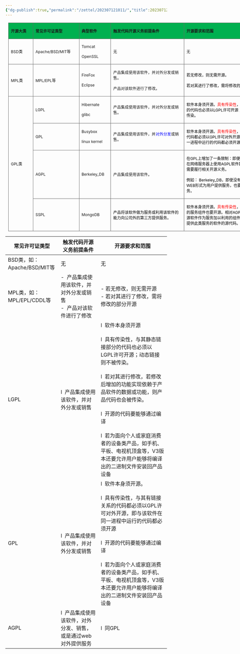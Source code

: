 ```yaml
---
{"dg-publish":true,"permalink":"/zettel/202307121011/","title":202307121011,"tags":["oss","开源"],"created":"2023-07-12T10:11:30+08:00"}
---
```




<div class="quill-better-table-wrapper">
    <table class="quill-better-table" style="border-collapse: collapse; border: medium none; margin-left: 6.75pt; margin-right: 6.75pt; width: 1053px;" border="1">
        <colgroup>
            <col width="66">
            <col width="132">
            <col width="85">
            <col width="236">
            <col width="293">
            <col width="241">
        </colgroup>
        <tbody>
            <tr data-row="1">
                <td data-row="1" rowspan="1" colspan="1" style="width:49.4pt;border:solid #666666 1.0pt;mso-border-themecolor:
  text1;mso-border-themetint:153;mso-border-alt:solid #666666 .5pt;mso-border-themecolor:
  text1;mso-border-themetint:153;background:#00B050;padding:0cm 5.4pt 0cm 5.4pt;
  height:20.8pt" height="20.8pt">
                    <p class="qlbt-cell-line ql-align-justify" data-row="1" data-cell="1" data-rowspan="1" data-colspan="1" data-height="20.8pt" data-style="width:49.4pt;border:solid #666666 1.0pt;mso-border-themecolor:
  text1;mso-border-themetint:153;mso-border-alt:solid #666666 .5pt;mso-border-themecolor:
  text1;mso-border-themetint:153;background:#00B050;padding:0cm 5.4pt 0cm 5.4pt;
  height:20.8pt"><strong style="background-color: rgb(0, 176, 80); font-size: 9pt;">开源大类</strong></p>
                </td>
                <td data-row="1" rowspan="1" colspan="1" style="width:99.2pt;border:solid #666666 1.0pt;mso-border-themecolor:
  text1;mso-border-themetint:153;border-left:none;mso-border-left-alt:solid #666666 .5pt;
  mso-border-left-themecolor:text1;mso-border-left-themetint:153;mso-border-alt:
  solid #666666 .5pt;mso-border-themecolor:text1;mso-border-themetint:153;
  background:#00B050;padding:0cm 5.4pt 0cm 5.4pt;height:20.8pt" height="20.8pt">
                    <p class="qlbt-cell-line ql-align-justify" data-row="1" data-cell="2" data-rowspan="1" data-colspan="1" data-height="20.8pt" data-style="width:99.2pt;border:solid #666666 1.0pt;mso-border-themecolor:
  text1;mso-border-themetint:153;border-left:none;mso-border-left-alt:solid #666666 .5pt;
  mso-border-left-themecolor:text1;mso-border-left-themetint:153;mso-border-alt:
  solid #666666 .5pt;mso-border-themecolor:text1;mso-border-themetint:153;
  background:#00B050;padding:0cm 5.4pt 0cm 5.4pt;height:20.8pt"><strong style="background-color: rgb(0, 176, 80); font-size: 9pt;">常见许可证类型</strong></p>
                </td>
                <td data-row="1" rowspan="1" colspan="1" style="width:63.8pt;border:solid #666666 1.0pt;mso-border-themecolor:
  text1;mso-border-themetint:153;border-left:none;mso-border-left-alt:solid #666666 .5pt;
  mso-border-left-themecolor:text1;mso-border-left-themetint:153;mso-border-alt:
  solid #666666 .5pt;mso-border-themecolor:text1;mso-border-themetint:153;
  background:#00B050;padding:0cm 5.4pt 0cm 5.4pt;height:20.8pt" height="20.8pt">
                    <p class="qlbt-cell-line ql-align-justify" data-row="1" data-cell="3" data-rowspan="1" data-colspan="1" data-height="20.8pt" data-style="width:63.8pt;border:solid #666666 1.0pt;mso-border-themecolor:
  text1;mso-border-themetint:153;border-left:none;mso-border-left-alt:solid #666666 .5pt;
  mso-border-left-themecolor:text1;mso-border-left-themetint:153;mso-border-alt:
  solid #666666 .5pt;mso-border-themecolor:text1;mso-border-themetint:153;
  background:#00B050;padding:0cm 5.4pt 0cm 5.4pt;height:20.8pt"><strong style="background-color: rgb(0, 176, 80); font-size: 9pt;">典型软件</strong></p>
                </td>
                <td data-row="1" rowspan="1" colspan="1" style="width:177.2pt;border:solid #666666 1.0pt;mso-border-themecolor:
  text1;mso-border-themetint:153;border-left:none;mso-border-left-alt:solid #666666 .5pt;
  mso-border-left-themecolor:text1;mso-border-left-themetint:153;mso-border-alt:
  solid #666666 .5pt;mso-border-themecolor:text1;mso-border-themetint:153;
  background:#00B050;padding:0cm 5.4pt 0cm 5.4pt;height:20.8pt" height="20.8pt">
                    <p class="qlbt-cell-line ql-align-justify" data-row="1" data-cell="4" data-rowspan="1" data-colspan="1" data-height="20.8pt" data-style="width:177.2pt;border:solid #666666 1.0pt;mso-border-themecolor:
  text1;mso-border-themetint:153;border-left:none;mso-border-left-alt:solid #666666 .5pt;
  mso-border-left-themecolor:text1;mso-border-left-themetint:153;mso-border-alt:
  solid #666666 .5pt;mso-border-themecolor:text1;mso-border-themetint:153;
  background:#00B050;padding:0cm 5.4pt 0cm 5.4pt;height:20.8pt"><strong style="background-color: rgb(0, 176, 80); font-size: 9pt;">触发代码开源义务前提条件</strong></p>
                </td>
                <td data-row="1" rowspan="1" colspan="1" style="width:219.4pt;border:solid #666666 1.0pt;mso-border-themecolor:
  text1;mso-border-themetint:153;border-left:none;mso-border-left-alt:solid #666666 .5pt;
  mso-border-left-themecolor:text1;mso-border-left-themetint:153;mso-border-alt:
  solid #666666 .5pt;mso-border-themecolor:text1;mso-border-themetint:153;
  background:#00B050;padding:0cm 5.4pt 0cm 5.4pt;height:20.8pt" height="20.8pt">
                    <p class="qlbt-cell-line ql-align-justify" data-row="1" data-cell="5" data-rowspan="1" data-colspan="1" data-height="20.8pt" data-style="width:219.4pt;border:solid #666666 1.0pt;mso-border-themecolor:
  text1;mso-border-themetint:153;border-left:none;mso-border-left-alt:solid #666666 .5pt;
  mso-border-left-themecolor:text1;mso-border-left-themetint:153;mso-border-alt:
  solid #666666 .5pt;mso-border-themecolor:text1;mso-border-themetint:153;
  background:#00B050;padding:0cm 5.4pt 0cm 5.4pt;height:20.8pt"><strong style="background-color: rgb(0, 176, 80); font-size: 9pt;">开源要求和范围</strong></p>
                </td>
                <td data-row="1" rowspan="1" colspan="1" style="border:solid #666666 1.0pt;mso-border-themecolor:text1;mso-border-themetint:
  153;border-left:none;mso-border-left-alt:solid #666666 .5pt;mso-border-left-themecolor:
  text1;mso-border-left-themetint:153;mso-border-alt:solid #666666 .5pt;
  mso-border-themecolor:text1;mso-border-themetint:153;background:#00B050;
  padding:0cm 5.4pt 0cm 5.4pt;height:20.8pt" height="20.8pt">
                    <p class="qlbt-cell-line ql-align-justify" data-row="1" data-cell="6" data-rowspan="1" data-colspan="1" data-height="20.8pt" data-style="border:solid #666666 1.0pt;mso-border-themecolor:text1;mso-border-themetint:
  153;border-left:none;mso-border-left-alt:solid #666666 .5pt;mso-border-left-themecolor:
  text1;mso-border-left-themetint:153;mso-border-alt:solid #666666 .5pt;
  mso-border-themecolor:text1;mso-border-themetint:153;background:#00B050;
  padding:0cm 5.4pt 0cm 5.4pt;height:20.8pt"><strong style="background-color: rgb(0, 176, 80); font-size: 9pt;">规避开源方式</strong></p>
                </td>
            </tr>
            <tr data-row="2">
                <td data-row="2" rowspan="1" colspan="1" style="width:49.4pt;border:solid #666666 1.0pt;mso-border-themecolor:
  text1;mso-border-themetint:153;border-top:none;mso-border-top-alt:solid #666666 .5pt;
  mso-border-top-themecolor:text1;mso-border-top-themetint:153;mso-border-alt:
  solid #666666 .5pt;mso-border-themecolor:text1;mso-border-themetint:153;
  padding:0cm 5.4pt 0cm 5.4pt;height:18.35pt" height="18.35pt">
                    <p class="qlbt-cell-line ql-align-justify" data-row="2" data-cell="1" data-rowspan="1" data-colspan="1" data-height="18.35pt" data-style="width:49.4pt;border:solid #666666 1.0pt;mso-border-themecolor:
  text1;mso-border-themetint:153;border-top:none;mso-border-top-alt:solid #666666 .5pt;
  mso-border-top-themecolor:text1;mso-border-top-themetint:153;mso-border-alt:
  solid #666666 .5pt;mso-border-themecolor:text1;mso-border-themetint:153;
  padding:0cm 5.4pt 0cm 5.4pt;height:18.35pt"><span style="font-size: 9pt;">BSD类</span></p>
                </td>
                <td data-row="2" rowspan="1" colspan="1" style="width:99.2pt;border-top:none;border-left:none;
  border-bottom:solid #666666 1.0pt;mso-border-bottom-themecolor:text1;
  mso-border-bottom-themetint:153;border-right:solid #666666 1.0pt;mso-border-right-themecolor:
  text1;mso-border-right-themetint:153;mso-border-top-alt:solid #666666 .5pt;
  mso-border-top-themecolor:text1;mso-border-top-themetint:153;mso-border-left-alt:
  solid #666666 .5pt;mso-border-left-themecolor:text1;mso-border-left-themetint:
  153;mso-border-alt:solid #666666 .5pt;mso-border-themecolor:text1;mso-border-themetint:
  153;padding:0cm 5.4pt 0cm 5.4pt;height:18.35pt" height="18.35pt">
                    <p class="qlbt-cell-line ql-align-justify" data-row="2" data-cell="2" data-rowspan="1" data-colspan="1" data-height="18.35pt" data-style="width:99.2pt;border-top:none;border-left:none;
  border-bottom:solid #666666 1.0pt;mso-border-bottom-themecolor:text1;
  mso-border-bottom-themetint:153;border-right:solid #666666 1.0pt;mso-border-right-themecolor:
  text1;mso-border-right-themetint:153;mso-border-top-alt:solid #666666 .5pt;
  mso-border-top-themecolor:text1;mso-border-top-themetint:153;mso-border-left-alt:
  solid #666666 .5pt;mso-border-left-themecolor:text1;mso-border-left-themetint:
  153;mso-border-alt:solid #666666 .5pt;mso-border-themecolor:text1;mso-border-themetint:
  153;padding:0cm 5.4pt 0cm 5.4pt;height:18.35pt"><span style="font-size: 9pt;">Apache/BSD/MIT等</span></p>
                </td>
                <td data-row="2" rowspan="1" colspan="1" style="width:63.8pt;border-top:none;border-left:none;border-bottom:
  solid #666666 1.0pt;mso-border-bottom-themecolor:text1;mso-border-bottom-themetint:
  153;border-right:solid #666666 1.0pt;mso-border-right-themecolor:text1;
  mso-border-right-themetint:153;mso-border-top-alt:solid #666666 .5pt;
  mso-border-top-themecolor:text1;mso-border-top-themetint:153;mso-border-left-alt:
  solid #666666 .5pt;mso-border-left-themecolor:text1;mso-border-left-themetint:
  153;mso-border-alt:solid #666666 .5pt;mso-border-themecolor:text1;mso-border-themetint:
  153;padding:0cm 5.4pt 0cm 5.4pt;height:18.35pt" height="18.35pt">
                    <p class="qlbt-cell-line ql-align-justify" data-row="2" data-cell="3" data-rowspan="1" data-colspan="1" data-height="18.35pt" data-style="width:63.8pt;border-top:none;border-left:none;border-bottom:
  solid #666666 1.0pt;mso-border-bottom-themecolor:text1;mso-border-bottom-themetint:
  153;border-right:solid #666666 1.0pt;mso-border-right-themecolor:text1;
  mso-border-right-themetint:153;mso-border-top-alt:solid #666666 .5pt;
  mso-border-top-themecolor:text1;mso-border-top-themetint:153;mso-border-left-alt:
  solid #666666 .5pt;mso-border-left-themecolor:text1;mso-border-left-themetint:
  153;mso-border-alt:solid #666666 .5pt;mso-border-themecolor:text1;mso-border-themetint:
  153;padding:0cm 5.4pt 0cm 5.4pt;height:18.35pt"><span style="font-size: 9pt;">Tomcat</span></p>
                    <p class="qlbt-cell-line ql-align-justify" data-row="2" data-cell="3" data-rowspan="1" data-colspan="1" data-height="18.35pt" data-style="width:63.8pt;border-top:none;border-left:none;border-bottom:
  solid #666666 1.0pt;mso-border-bottom-themecolor:text1;mso-border-bottom-themetint:
  153;border-right:solid #666666 1.0pt;mso-border-right-themecolor:text1;
  mso-border-right-themetint:153;mso-border-top-alt:solid #666666 .5pt;
  mso-border-top-themecolor:text1;mso-border-top-themetint:153;mso-border-left-alt:
  solid #666666 .5pt;mso-border-left-themecolor:text1;mso-border-left-themetint:
  153;mso-border-alt:solid #666666 .5pt;mso-border-themecolor:text1;mso-border-themetint:
  153;padding:0cm 5.4pt 0cm 5.4pt;height:18.35pt"><span style="font-size: 9pt;">OpenSSL</span></p>
                </td>
                <td data-row="2" rowspan="1" colspan="1" style="width:177.2pt;border-top:none;border-left:none;
  border-bottom:solid #666666 1.0pt;mso-border-bottom-themecolor:text1;
  mso-border-bottom-themetint:153;border-right:solid #666666 1.0pt;mso-border-right-themecolor:
  text1;mso-border-right-themetint:153;mso-border-top-alt:solid #666666 .5pt;
  mso-border-top-themecolor:text1;mso-border-top-themetint:153;mso-border-left-alt:
  solid #666666 .5pt;mso-border-left-themecolor:text1;mso-border-left-themetint:
  153;mso-border-alt:solid #666666 .5pt;mso-border-themecolor:text1;mso-border-themetint:
  153;padding:0cm 5.4pt 0cm 5.4pt;height:18.35pt" height="18.35pt">
                    <p class="qlbt-cell-line ql-align-justify" data-row="2" data-cell="4" data-rowspan="1" data-colspan="1" data-height="18.35pt" data-style="width:177.2pt;border-top:none;border-left:none;
  border-bottom:solid #666666 1.0pt;mso-border-bottom-themecolor:text1;
  mso-border-bottom-themetint:153;border-right:solid #666666 1.0pt;mso-border-right-themecolor:
  text1;mso-border-right-themetint:153;mso-border-top-alt:solid #666666 .5pt;
  mso-border-top-themecolor:text1;mso-border-top-themetint:153;mso-border-left-alt:
  solid #666666 .5pt;mso-border-left-themecolor:text1;mso-border-left-themetint:
  153;mso-border-alt:solid #666666 .5pt;mso-border-themecolor:text1;mso-border-themetint:
  153;padding:0cm 5.4pt 0cm 5.4pt;height:18.35pt"><span style="font-size: 9pt;">无</span></p>
                </td>
                <td data-row="2" rowspan="1" colspan="1" style="width:219.4pt;border-top:none;border-left:none;
  border-bottom:solid #666666 1.0pt;mso-border-bottom-themecolor:text1;
  mso-border-bottom-themetint:153;border-right:solid #666666 1.0pt;mso-border-right-themecolor:
  text1;mso-border-right-themetint:153;mso-border-top-alt:solid #666666 .5pt;
  mso-border-top-themecolor:text1;mso-border-top-themetint:153;mso-border-left-alt:
  solid #666666 .5pt;mso-border-left-themecolor:text1;mso-border-left-themetint:
  153;mso-border-alt:solid #666666 .5pt;mso-border-themecolor:text1;mso-border-themetint:
  153;padding:0cm 5.4pt 0cm 5.4pt;height:18.35pt" height="18.35pt">
                    <p class="qlbt-cell-line ql-align-justify" data-row="2" data-cell="5" data-rowspan="1" data-colspan="1" data-height="18.35pt" data-style="width:219.4pt;border-top:none;border-left:none;
  border-bottom:solid #666666 1.0pt;mso-border-bottom-themecolor:text1;
  mso-border-bottom-themetint:153;border-right:solid #666666 1.0pt;mso-border-right-themecolor:
  text1;mso-border-right-themetint:153;mso-border-top-alt:solid #666666 .5pt;
  mso-border-top-themecolor:text1;mso-border-top-themetint:153;mso-border-left-alt:
  solid #666666 .5pt;mso-border-left-themecolor:text1;mso-border-left-themetint:
  153;mso-border-alt:solid #666666 .5pt;mso-border-themecolor:text1;mso-border-themetint:
  153;padding:0cm 5.4pt 0cm 5.4pt;height:18.35pt"><span style="font-size: 9pt;">无</span></p>
                </td>
                <td data-row="2" rowspan="1" colspan="1" style="border-top:none;border-left:none;border-bottom:solid #666666 1.0pt;
  mso-border-bottom-themecolor:text1;mso-border-bottom-themetint:153;
  border-right:solid #666666 1.0pt;mso-border-right-themecolor:text1;
  mso-border-right-themetint:153;mso-border-top-alt:solid #666666 .5pt;
  mso-border-top-themecolor:text1;mso-border-top-themetint:153;mso-border-left-alt:
  solid #666666 .5pt;mso-border-left-themecolor:text1;mso-border-left-themetint:
  153;mso-border-alt:solid #666666 .5pt;mso-border-themecolor:text1;mso-border-themetint:
  153;padding:0cm 5.4pt 0cm 5.4pt;height:18.35pt" height="18.35pt">
                    <p class="qlbt-cell-line ql-align-justify" data-row="2" data-cell="6" data-rowspan="1" data-colspan="1" data-height="18.35pt" data-style="border-top:none;border-left:none;border-bottom:solid #666666 1.0pt;
  mso-border-bottom-themecolor:text1;mso-border-bottom-themetint:153;
  border-right:solid #666666 1.0pt;mso-border-right-themecolor:text1;
  mso-border-right-themetint:153;mso-border-top-alt:solid #666666 .5pt;
  mso-border-top-themecolor:text1;mso-border-top-themetint:153;mso-border-left-alt:
  solid #666666 .5pt;mso-border-left-themecolor:text1;mso-border-left-themetint:
  153;mso-border-alt:solid #666666 .5pt;mso-border-themecolor:text1;mso-border-themetint:
  153;padding:0cm 5.4pt 0cm 5.4pt;height:18.35pt"><span style="font-size: 9pt;">不涉及</span></p>
                </td>
            </tr>
            <tr data-row="3">
                <td data-row="3" rowspan="1" colspan="1" style="width:49.4pt;border:solid #666666 1.0pt;mso-border-themecolor:
  text1;mso-border-themetint:153;border-top:none;mso-border-top-alt:solid #666666 .5pt;
  mso-border-top-themecolor:text1;mso-border-top-themetint:153;mso-border-alt:
  solid #666666 .5pt;mso-border-themecolor:text1;mso-border-themetint:153;
  padding:0cm 5.4pt 0cm 5.4pt;height:18.35pt" height="18.35pt">
                    <p class="qlbt-cell-line ql-align-justify" data-row="3" data-cell="1" data-rowspan="1" data-colspan="1" data-height="18.35pt" data-style="width:49.4pt;border:solid #666666 1.0pt;mso-border-themecolor:
  text1;mso-border-themetint:153;border-top:none;mso-border-top-alt:solid #666666 .5pt;
  mso-border-top-themecolor:text1;mso-border-top-themetint:153;mso-border-alt:
  solid #666666 .5pt;mso-border-themecolor:text1;mso-border-themetint:153;
  padding:0cm 5.4pt 0cm 5.4pt;height:18.35pt"><span style="font-size: 9pt;">MPL类</span></p>
                </td>
                <td data-row="3" rowspan="1" colspan="1" style="width:99.2pt;border-top:none;border-left:none;
  border-bottom:solid #666666 1.0pt;mso-border-bottom-themecolor:text1;
  mso-border-bottom-themetint:153;border-right:solid #666666 1.0pt;mso-border-right-themecolor:
  text1;mso-border-right-themetint:153;mso-border-top-alt:solid #666666 .5pt;
  mso-border-top-themecolor:text1;mso-border-top-themetint:153;mso-border-left-alt:
  solid #666666 .5pt;mso-border-left-themecolor:text1;mso-border-left-themetint:
  153;mso-border-alt:solid #666666 .5pt;mso-border-themecolor:text1;mso-border-themetint:
  153;padding:0cm 5.4pt 0cm 5.4pt;height:18.35pt" height="18.35pt">
                    <p class="qlbt-cell-line ql-align-justify" data-row="3" data-cell="2" data-rowspan="1" data-colspan="1" data-height="18.35pt" data-style="width:99.2pt;border-top:none;border-left:none;
  border-bottom:solid #666666 1.0pt;mso-border-bottom-themecolor:text1;
  mso-border-bottom-themetint:153;border-right:solid #666666 1.0pt;mso-border-right-themecolor:
  text1;mso-border-right-themetint:153;mso-border-top-alt:solid #666666 .5pt;
  mso-border-top-themecolor:text1;mso-border-top-themetint:153;mso-border-left-alt:
  solid #666666 .5pt;mso-border-left-themecolor:text1;mso-border-left-themetint:
  153;mso-border-alt:solid #666666 .5pt;mso-border-themecolor:text1;mso-border-themetint:
  153;padding:0cm 5.4pt 0cm 5.4pt;height:18.35pt"><span style="font-size: 9pt;">MPL/EPL等</span></p>
                </td>
                <td data-row="3" rowspan="1" colspan="1" style="width:63.8pt;border-top:none;border-left:none;border-bottom:
  solid #666666 1.0pt;mso-border-bottom-themecolor:text1;mso-border-bottom-themetint:
  153;border-right:solid #666666 1.0pt;mso-border-right-themecolor:text1;
  mso-border-right-themetint:153;mso-border-top-alt:solid #666666 .5pt;
  mso-border-top-themecolor:text1;mso-border-top-themetint:153;mso-border-left-alt:
  solid #666666 .5pt;mso-border-left-themecolor:text1;mso-border-left-themetint:
  153;mso-border-alt:solid #666666 .5pt;mso-border-themecolor:text1;mso-border-themetint:
  153;padding:0cm 5.4pt 0cm 5.4pt;height:18.35pt" height="18.35pt">
                    <p class="qlbt-cell-line ql-align-justify" data-row="3" data-cell="3" data-rowspan="1" data-colspan="1" data-height="18.35pt" data-style="width:63.8pt;border-top:none;border-left:none;border-bottom:
  solid #666666 1.0pt;mso-border-bottom-themecolor:text1;mso-border-bottom-themetint:
  153;border-right:solid #666666 1.0pt;mso-border-right-themecolor:text1;
  mso-border-right-themetint:153;mso-border-top-alt:solid #666666 .5pt;
  mso-border-top-themecolor:text1;mso-border-top-themetint:153;mso-border-left-alt:
  solid #666666 .5pt;mso-border-left-themecolor:text1;mso-border-left-themetint:
  153;mso-border-alt:solid #666666 .5pt;mso-border-themecolor:text1;mso-border-themetint:
  153;padding:0cm 5.4pt 0cm 5.4pt;height:18.35pt"><span style="font-size: 9pt;">FireFox</span></p>
                    <p class="qlbt-cell-line ql-align-justify" data-row="3" data-cell="3" data-rowspan="1" data-colspan="1" data-height="18.35pt" data-style="width:63.8pt;border-top:none;border-left:none;border-bottom:
  solid #666666 1.0pt;mso-border-bottom-themecolor:text1;mso-border-bottom-themetint:
  153;border-right:solid #666666 1.0pt;mso-border-right-themecolor:text1;
  mso-border-right-themetint:153;mso-border-top-alt:solid #666666 .5pt;
  mso-border-top-themecolor:text1;mso-border-top-themetint:153;mso-border-left-alt:
  solid #666666 .5pt;mso-border-left-themecolor:text1;mso-border-left-themetint:
  153;mso-border-alt:solid #666666 .5pt;mso-border-themecolor:text1;mso-border-themetint:
  153;padding:0cm 5.4pt 0cm 5.4pt;height:18.35pt"><span style="font-size: 9pt;">Eclipse</span></p>
                </td>
                <td data-row="3" rowspan="1" colspan="1" style="width:177.2pt;border-top:none;border-left:none;
  border-bottom:solid #666666 1.0pt;mso-border-bottom-themecolor:text1;
  mso-border-bottom-themetint:153;border-right:solid #666666 1.0pt;mso-border-right-themecolor:
  text1;mso-border-right-themetint:153;mso-border-top-alt:solid #666666 .5pt;
  mso-border-top-themecolor:text1;mso-border-top-themetint:153;mso-border-left-alt:
  solid #666666 .5pt;mso-border-left-themecolor:text1;mso-border-left-themetint:
  153;mso-border-alt:solid #666666 .5pt;mso-border-themecolor:text1;mso-border-themetint:
  153;padding:0cm 5.4pt 0cm 5.4pt;height:18.35pt" height="18.35pt">
                    <p class="qlbt-cell-line ql-align-justify" data-row="3" data-cell="4" data-rowspan="1" data-colspan="1" data-height="18.35pt" data-style="width:177.2pt;border-top:none;border-left:none;
  border-bottom:solid #666666 1.0pt;mso-border-bottom-themecolor:text1;
  mso-border-bottom-themetint:153;border-right:solid #666666 1.0pt;mso-border-right-themecolor:
  text1;mso-border-right-themetint:153;mso-border-top-alt:solid #666666 .5pt;
  mso-border-top-themecolor:text1;mso-border-top-themetint:153;mso-border-left-alt:
  solid #666666 .5pt;mso-border-left-themecolor:text1;mso-border-left-themetint:
  153;mso-border-alt:solid #666666 .5pt;mso-border-themecolor:text1;mso-border-themetint:
  153;padding:0cm 5.4pt 0cm 5.4pt;height:18.35pt"><span style="font-size: 9pt;">产品集成使用该软件，并对外分发或销售</span><span style="font-size: 9pt; color: black;">。</span></p>
                    <p class="qlbt-cell-line ql-align-justify" data-row="3" data-cell="4" data-rowspan="1" data-colspan="1" data-height="18.35pt" data-style="width:177.2pt;border-top:none;border-left:none;
  border-bottom:solid #666666 1.0pt;mso-border-bottom-themecolor:text1;
  mso-border-bottom-themetint:153;border-right:solid #666666 1.0pt;mso-border-right-themecolor:
  text1;mso-border-right-themetint:153;mso-border-top-alt:solid #666666 .5pt;
  mso-border-top-themecolor:text1;mso-border-top-themetint:153;mso-border-left-alt:
  solid #666666 .5pt;mso-border-left-themecolor:text1;mso-border-left-themetint:
  153;mso-border-alt:solid #666666 .5pt;mso-border-themecolor:text1;mso-border-themetint:
  153;padding:0cm 5.4pt 0cm 5.4pt;height:18.35pt"><span style="font-size: 9pt;">产品对该软件进行了修改</span><span style="font-size: 9pt; color: black;">。</span></p>
                </td>
                <td data-row="3" rowspan="1" colspan="1" style="width:219.4pt;border-top:none;border-left:none;
  border-bottom:solid #666666 1.0pt;mso-border-bottom-themecolor:text1;
  mso-border-bottom-themetint:153;border-right:solid #666666 1.0pt;mso-border-right-themecolor:
  text1;mso-border-right-themetint:153;mso-border-top-alt:solid #666666 .5pt;
  mso-border-top-themecolor:text1;mso-border-top-themetint:153;mso-border-left-alt:
  solid #666666 .5pt;mso-border-left-themecolor:text1;mso-border-left-themetint:
  153;mso-border-alt:solid #666666 .5pt;mso-border-themecolor:text1;mso-border-themetint:
  153;padding:0cm 5.4pt 0cm 5.4pt;height:18.35pt" height="18.35pt">
                    <p class="qlbt-cell-line ql-align-justify" data-row="3" data-cell="5" data-rowspan="1" data-colspan="1" data-height="18.35pt" data-style="width:219.4pt;border-top:none;border-left:none;
  border-bottom:solid #666666 1.0pt;mso-border-bottom-themecolor:text1;
  mso-border-bottom-themetint:153;border-right:solid #666666 1.0pt;mso-border-right-themecolor:
  text1;mso-border-right-themetint:153;mso-border-top-alt:solid #666666 .5pt;
  mso-border-top-themecolor:text1;mso-border-top-themetint:153;mso-border-left-alt:
  solid #666666 .5pt;mso-border-left-themecolor:text1;mso-border-left-themetint:
  153;mso-border-alt:solid #666666 .5pt;mso-border-themecolor:text1;mso-border-themetint:
  153;padding:0cm 5.4pt 0cm 5.4pt;height:18.35pt"><span style="color: black; font-size: 9pt;">若无修改，则无需开源。</span></p>
                    <p class="qlbt-cell-line ql-align-justify" data-row="3" data-cell="5" data-rowspan="1" data-colspan="1" data-height="18.35pt" data-style="width:219.4pt;border-top:none;border-left:none;
  border-bottom:solid #666666 1.0pt;mso-border-bottom-themecolor:text1;
  mso-border-bottom-themetint:153;border-right:solid #666666 1.0pt;mso-border-right-themecolor:
  text1;mso-border-right-themetint:153;mso-border-top-alt:solid #666666 .5pt;
  mso-border-top-themecolor:text1;mso-border-top-themetint:153;mso-border-left-alt:
  solid #666666 .5pt;mso-border-left-themecolor:text1;mso-border-left-themetint:
  153;mso-border-alt:solid #666666 .5pt;mso-border-themecolor:text1;mso-border-themetint:
  153;padding:0cm 5.4pt 0cm 5.4pt;height:18.35pt"><span style="color: black; font-size: 9pt;">若对其进行了修改，需将修改的部分开源。</span></p>
                </td>
                <td data-row="3" rowspan="1" colspan="1" style="border-top:none;border-left:none;border-bottom:solid #666666 1.0pt;
  mso-border-bottom-themecolor:text1;mso-border-bottom-themetint:153;
  border-right:solid #666666 1.0pt;mso-border-right-themecolor:text1;
  mso-border-right-themetint:153;mso-border-top-alt:solid #666666 .5pt;
  mso-border-top-themecolor:text1;mso-border-top-themetint:153;mso-border-left-alt:
  solid #666666 .5pt;mso-border-left-themecolor:text1;mso-border-left-themetint:
  153;mso-border-alt:solid #666666 .5pt;mso-border-themecolor:text1;mso-border-themetint:
  153;padding:0cm 5.4pt 0cm 5.4pt;height:18.35pt" height="18.35pt">
                    <p class="qlbt-cell-line ql-align-justify" data-row="3" data-cell="6" data-rowspan="1" data-colspan="1" data-height="18.35pt" data-style="border-top:none;border-left:none;border-bottom:solid #666666 1.0pt;
  mso-border-bottom-themecolor:text1;mso-border-bottom-themetint:153;
  border-right:solid #666666 1.0pt;mso-border-right-themecolor:text1;
  mso-border-right-themetint:153;mso-border-top-alt:solid #666666 .5pt;
  mso-border-top-themecolor:text1;mso-border-top-themetint:153;mso-border-left-alt:
  solid #666666 .5pt;mso-border-left-themecolor:text1;mso-border-left-themetint:
  153;mso-border-alt:solid #666666 .5pt;mso-border-themecolor:text1;mso-border-themetint:
  153;padding:0cm 5.4pt 0cm 5.4pt;height:18.35pt"><span style="font-size: 9pt;">使用时不做任何修改</span></p>
                </td>
            </tr>
            <tr data-row="4">
                <td data-row="4" rowspan="4" colspan="1" style="width:49.4pt;border:solid #666666 1.0pt;
  mso-border-themecolor:text1;mso-border-themetint:153;border-top:none;
  mso-border-top-alt:solid #666666 .5pt;mso-border-top-themecolor:text1;
  mso-border-top-themetint:153;mso-border-alt:solid #666666 .5pt;mso-border-themecolor:
  text1;mso-border-themetint:153;padding:0cm 5.4pt 0cm 5.4pt;height:15.95pt" height="15.95pt">
                    <p class="qlbt-cell-line ql-align-justify" data-row="4" data-cell="1" data-rowspan="4" data-colspan="1" data-height="15.95pt" data-style="width:49.4pt;border:solid #666666 1.0pt;
  mso-border-themecolor:text1;mso-border-themetint:153;border-top:none;
  mso-border-top-alt:solid #666666 .5pt;mso-border-top-themecolor:text1;
  mso-border-top-themetint:153;mso-border-alt:solid #666666 .5pt;mso-border-themecolor:
  text1;mso-border-themetint:153;padding:0cm 5.4pt 0cm 5.4pt;height:15.95pt"><span style="font-size: 9pt;">GPL类</span></p>
                </td>
                <td data-row="4" rowspan="1" colspan="1" style="width:99.2pt;border-top:none;border-left:none;
  border-bottom:solid #666666 1.0pt;mso-border-bottom-themecolor:text1;
  mso-border-bottom-themetint:153;border-right:solid #666666 1.0pt;mso-border-right-themecolor:
  text1;mso-border-right-themetint:153;mso-border-top-alt:solid #666666 .5pt;
  mso-border-top-themecolor:text1;mso-border-top-themetint:153;mso-border-left-alt:
  solid #666666 .5pt;mso-border-left-themecolor:text1;mso-border-left-themetint:
  153;mso-border-alt:solid #666666 .5pt;mso-border-themecolor:text1;mso-border-themetint:
  153;padding:0cm 5.4pt 0cm 5.4pt;height:15.95pt" height="15.95pt">
                    <p class="qlbt-cell-line ql-align-justify" data-row="4" data-cell="2" data-rowspan="1" data-colspan="1" data-height="15.95pt" data-style="width:99.2pt;border-top:none;border-left:none;
  border-bottom:solid #666666 1.0pt;mso-border-bottom-themecolor:text1;
  mso-border-bottom-themetint:153;border-right:solid #666666 1.0pt;mso-border-right-themecolor:
  text1;mso-border-right-themetint:153;mso-border-top-alt:solid #666666 .5pt;
  mso-border-top-themecolor:text1;mso-border-top-themetint:153;mso-border-left-alt:
  solid #666666 .5pt;mso-border-left-themecolor:text1;mso-border-left-themetint:
  153;mso-border-alt:solid #666666 .5pt;mso-border-themecolor:text1;mso-border-themetint:
  153;padding:0cm 5.4pt 0cm 5.4pt;height:15.95pt"><span style="font-size: 9pt;">LGPL</span></p>
                </td>
                <td data-row="4" rowspan="1" colspan="1" style="width:63.8pt;border-top:none;border-left:none;border-bottom:
  solid #666666 1.0pt;mso-border-bottom-themecolor:text1;mso-border-bottom-themetint:
  153;border-right:solid #666666 1.0pt;mso-border-right-themecolor:text1;
  mso-border-right-themetint:153;mso-border-top-alt:solid #666666 .5pt;
  mso-border-top-themecolor:text1;mso-border-top-themetint:153;mso-border-left-alt:
  solid #666666 .5pt;mso-border-left-themecolor:text1;mso-border-left-themetint:
  153;mso-border-alt:solid #666666 .5pt;mso-border-themecolor:text1;mso-border-themetint:
  153;padding:0cm 5.4pt 0cm 5.4pt;height:15.95pt" height="15.95pt">
                    <p class="qlbt-cell-line ql-align-justify" data-row="4" data-cell="3" data-rowspan="1" data-colspan="1" data-height="15.95pt" data-style="width:63.8pt;border-top:none;border-left:none;border-bottom:
  solid #666666 1.0pt;mso-border-bottom-themecolor:text1;mso-border-bottom-themetint:
  153;border-right:solid #666666 1.0pt;mso-border-right-themecolor:text1;
  mso-border-right-themetint:153;mso-border-top-alt:solid #666666 .5pt;
  mso-border-top-themecolor:text1;mso-border-top-themetint:153;mso-border-left-alt:
  solid #666666 .5pt;mso-border-left-themecolor:text1;mso-border-left-themetint:
  153;mso-border-alt:solid #666666 .5pt;mso-border-themecolor:text1;mso-border-themetint:
  153;padding:0cm 5.4pt 0cm 5.4pt;height:15.95pt"><span style="font-size: 9pt;">Hibernate</span></p>
                    <p class="qlbt-cell-line ql-align-justify" data-row="4" data-cell="3" data-rowspan="1" data-colspan="1" data-height="15.95pt" data-style="width:63.8pt;border-top:none;border-left:none;border-bottom:
  solid #666666 1.0pt;mso-border-bottom-themecolor:text1;mso-border-bottom-themetint:
  153;border-right:solid #666666 1.0pt;mso-border-right-themecolor:text1;
  mso-border-right-themetint:153;mso-border-top-alt:solid #666666 .5pt;
  mso-border-top-themecolor:text1;mso-border-top-themetint:153;mso-border-left-alt:
  solid #666666 .5pt;mso-border-left-themecolor:text1;mso-border-left-themetint:
  153;mso-border-alt:solid #666666 .5pt;mso-border-themecolor:text1;mso-border-themetint:
  153;padding:0cm 5.4pt 0cm 5.4pt;height:15.95pt"><span style="font-size: 9pt;">glibc</span></p>
                </td>
                <td data-row="4" rowspan="1" colspan="1" style="width:177.2pt;border-top:none;border-left:none;
  border-bottom:solid #666666 1.0pt;mso-border-bottom-themecolor:text1;
  mso-border-bottom-themetint:153;border-right:solid #666666 1.0pt;mso-border-right-themecolor:
  text1;mso-border-right-themetint:153;mso-border-top-alt:solid #666666 .5pt;
  mso-border-top-themecolor:text1;mso-border-top-themetint:153;mso-border-left-alt:
  solid #666666 .5pt;mso-border-left-themecolor:text1;mso-border-left-themetint:
  153;mso-border-alt:solid #666666 .5pt;mso-border-themecolor:text1;mso-border-themetint:
  153;padding:0cm 5.4pt 0cm 5.4pt;height:15.95pt" height="15.95pt">
                    <p class="qlbt-cell-line ql-align-justify" data-row="4" data-cell="4" data-rowspan="1" data-colspan="1" data-height="15.95pt" data-style="width:177.2pt;border-top:none;border-left:none;
  border-bottom:solid #666666 1.0pt;mso-border-bottom-themecolor:text1;
  mso-border-bottom-themetint:153;border-right:solid #666666 1.0pt;mso-border-right-themecolor:
  text1;mso-border-right-themetint:153;mso-border-top-alt:solid #666666 .5pt;
  mso-border-top-themecolor:text1;mso-border-top-themetint:153;mso-border-left-alt:
  solid #666666 .5pt;mso-border-left-themecolor:text1;mso-border-left-themetint:
  153;mso-border-alt:solid #666666 .5pt;mso-border-themecolor:text1;mso-border-themetint:
  153;padding:0cm 5.4pt 0cm 5.4pt;height:15.95pt"><span style="font-size: 9pt;">产品集成使用该软件，并对外分发或销售</span><span style="font-size: 9pt; color: black;">。</span></p>
                </td>
                <td data-row="4" rowspan="1" colspan="1" style="width:219.4pt;border-top:none;border-left:none;
  border-bottom:solid #666666 1.0pt;mso-border-bottom-themecolor:text1;
  mso-border-bottom-themetint:153;border-right:solid #666666 1.0pt;mso-border-right-themecolor:
  text1;mso-border-right-themetint:153;mso-border-top-alt:solid #666666 .5pt;
  mso-border-top-themecolor:text1;mso-border-top-themetint:153;mso-border-left-alt:
  solid #666666 .5pt;mso-border-left-themecolor:text1;mso-border-left-themetint:
  153;mso-border-alt:solid #666666 .5pt;mso-border-themecolor:text1;mso-border-themetint:
  153;padding:0cm 5.4pt 0cm 5.4pt;height:15.95pt" height="15.95pt">
                    <p class="qlbt-cell-line ql-align-justify" data-row="4" data-cell="5" data-rowspan="1" data-colspan="1" data-height="15.95pt" data-style="width:219.4pt;border-top:none;border-left:none;
  border-bottom:solid #666666 1.0pt;mso-border-bottom-themecolor:text1;
  mso-border-bottom-themetint:153;border-right:solid #666666 1.0pt;mso-border-right-themecolor:
  text1;mso-border-right-themetint:153;mso-border-top-alt:solid #666666 .5pt;
  mso-border-top-themecolor:text1;mso-border-top-themetint:153;mso-border-left-alt:
  solid #666666 .5pt;mso-border-left-themecolor:text1;mso-border-left-themetint:
  153;mso-border-alt:solid #666666 .5pt;mso-border-themecolor:text1;mso-border-themetint:
  153;padding:0cm 5.4pt 0cm 5.4pt;height:15.95pt"><span style="color: black; font-size: 9pt;">软件本身须开源。</span><span style="color: red; font-size: 9pt;">具有传染性</span><span style="color: black; font-size: 9pt;">，与其静态链接部分的代码也必须以LGPL许可开源；动态链接则不被传染。</span></p>
                </td>
                <td data-row="4" rowspan="1" colspan="1" style="border-top:none;border-left:none;border-bottom:solid #666666 1.0pt;
  mso-border-bottom-themecolor:text1;mso-border-bottom-themetint:153;
  border-right:solid #666666 1.0pt;mso-border-right-themecolor:text1;
  mso-border-right-themetint:153;mso-border-top-alt:solid #666666 .5pt;
  mso-border-top-themecolor:text1;mso-border-top-themetint:153;mso-border-left-alt:
  solid #666666 .5pt;mso-border-left-themecolor:text1;mso-border-left-themetint:
  153;mso-border-alt:solid #666666 .5pt;mso-border-themecolor:text1;mso-border-themetint:
  153;padding:0cm 5.4pt 0cm 5.4pt;height:15.95pt" height="15.95pt">
                    <p class="qlbt-cell-line ql-align-justify" data-row="4" data-cell="6" data-rowspan="1" data-colspan="1" data-height="15.95pt" data-style="border-top:none;border-left:none;border-bottom:solid #666666 1.0pt;
  mso-border-bottom-themecolor:text1;mso-border-bottom-themetint:153;
  border-right:solid #666666 1.0pt;mso-border-right-themecolor:text1;
  mso-border-right-themetint:153;mso-border-top-alt:solid #666666 .5pt;
  mso-border-top-themecolor:text1;mso-border-top-themetint:153;mso-border-left-alt:
  solid #666666 .5pt;mso-border-left-themecolor:text1;mso-border-left-themetint:
  153;mso-border-alt:solid #666666 .5pt;mso-border-themecolor:text1;mso-border-themetint:
  153;padding:0cm 5.4pt 0cm 5.4pt;height:15.95pt"><span style="color: red; font-size: 9pt;">动态链接使用</span><span style="font-size: 9pt;">，仅开源其软件本身即可，产品代码可免受传染。</span></p>
                </td>
            </tr>
            <tr data-row="5">
                <td data-row="5" rowspan="1" colspan="1" style="width:99.2pt;border-top:none;border-left:none;
  border-bottom:solid #666666 1.0pt;mso-border-bottom-themecolor:text1;
  mso-border-bottom-themetint:153;border-right:solid #666666 1.0pt;mso-border-right-themecolor:
  text1;mso-border-right-themetint:153;mso-border-top-alt:solid #666666 .5pt;
  mso-border-top-themecolor:text1;mso-border-top-themetint:153;mso-border-left-alt:
  solid #666666 .5pt;mso-border-left-themecolor:text1;mso-border-left-themetint:
  153;mso-border-alt:solid #666666 .5pt;mso-border-themecolor:text1;mso-border-themetint:
  153;padding:0cm 5.4pt 0cm 5.4pt;height:27.25pt" height="27.25pt">
                    <p class="qlbt-cell-line ql-align-justify" data-row="5" data-cell="1" data-rowspan="1" data-colspan="1" data-height="27.25pt" data-style="width:99.2pt;border-top:none;border-left:none;
  border-bottom:solid #666666 1.0pt;mso-border-bottom-themecolor:text1;
  mso-border-bottom-themetint:153;border-right:solid #666666 1.0pt;mso-border-right-themecolor:
  text1;mso-border-right-themetint:153;mso-border-top-alt:solid #666666 .5pt;
  mso-border-top-themecolor:text1;mso-border-top-themetint:153;mso-border-left-alt:
  solid #666666 .5pt;mso-border-left-themecolor:text1;mso-border-left-themetint:
  153;mso-border-alt:solid #666666 .5pt;mso-border-themecolor:text1;mso-border-themetint:
  153;padding:0cm 5.4pt 0cm 5.4pt;height:27.25pt"><span style="font-size: 9pt;">GPL</span></p>
                </td>
                <td data-row="5" rowspan="1" colspan="1" style="width:63.8pt;border-top:none;border-left:none;border-bottom:
  solid #666666 1.0pt;mso-border-bottom-themecolor:text1;mso-border-bottom-themetint:
  153;border-right:solid #666666 1.0pt;mso-border-right-themecolor:text1;
  mso-border-right-themetint:153;mso-border-top-alt:solid #666666 .5pt;
  mso-border-top-themecolor:text1;mso-border-top-themetint:153;mso-border-left-alt:
  solid #666666 .5pt;mso-border-left-themecolor:text1;mso-border-left-themetint:
  153;mso-border-alt:solid #666666 .5pt;mso-border-themecolor:text1;mso-border-themetint:
  153;padding:0cm 5.4pt 0cm 5.4pt;height:27.25pt" height="27.25pt">
                    <p class="qlbt-cell-line ql-align-justify" data-row="5" data-cell="2" data-rowspan="1" data-colspan="1" data-height="27.25pt" data-style="width:63.8pt;border-top:none;border-left:none;border-bottom:
  solid #666666 1.0pt;mso-border-bottom-themecolor:text1;mso-border-bottom-themetint:
  153;border-right:solid #666666 1.0pt;mso-border-right-themecolor:text1;
  mso-border-right-themetint:153;mso-border-top-alt:solid #666666 .5pt;
  mso-border-top-themecolor:text1;mso-border-top-themetint:153;mso-border-left-alt:
  solid #666666 .5pt;mso-border-left-themecolor:text1;mso-border-left-themetint:
  153;mso-border-alt:solid #666666 .5pt;mso-border-themecolor:text1;mso-border-themetint:
  153;padding:0cm 5.4pt 0cm 5.4pt;height:27.25pt"><span style="font-size: 9pt;">Busybox</span></p>
                    <p class="qlbt-cell-line ql-align-justify" data-row="5" data-cell="2" data-rowspan="1" data-colspan="1" data-height="27.25pt" data-style="width:63.8pt;border-top:none;border-left:none;border-bottom:
  solid #666666 1.0pt;mso-border-bottom-themecolor:text1;mso-border-bottom-themetint:
  153;border-right:solid #666666 1.0pt;mso-border-right-themecolor:text1;
  mso-border-right-themetint:153;mso-border-top-alt:solid #666666 .5pt;
  mso-border-top-themecolor:text1;mso-border-top-themetint:153;mso-border-left-alt:
  solid #666666 .5pt;mso-border-left-themecolor:text1;mso-border-left-themetint:
  153;mso-border-alt:solid #666666 .5pt;mso-border-themecolor:text1;mso-border-themetint:
  153;padding:0cm 5.4pt 0cm 5.4pt;height:27.25pt"><span style="font-size: 9pt;">linux kernel</span></p>
                </td>
                <td data-row="5" rowspan="1" colspan="1" style="width:177.2pt;border-top:none;border-left:none;
  border-bottom:solid #666666 1.0pt;mso-border-bottom-themecolor:text1;
  mso-border-bottom-themetint:153;border-right:solid #666666 1.0pt;mso-border-right-themecolor:
  text1;mso-border-right-themetint:153;mso-border-top-alt:solid #666666 .5pt;
  mso-border-top-themecolor:text1;mso-border-top-themetint:153;mso-border-left-alt:
  solid #666666 .5pt;mso-border-left-themecolor:text1;mso-border-left-themetint:
  153;mso-border-alt:solid #666666 .5pt;mso-border-themecolor:text1;mso-border-themetint:
  153;padding:0cm 5.4pt 0cm 5.4pt;height:27.25pt" height="27.25pt">
                    <p class="qlbt-cell-line ql-align-justify" data-row="5" data-cell="3" data-rowspan="1" data-colspan="1" data-height="27.25pt" data-style="width:177.2pt;border-top:none;border-left:none;
  border-bottom:solid #666666 1.0pt;mso-border-bottom-themecolor:text1;
  mso-border-bottom-themetint:153;border-right:solid #666666 1.0pt;mso-border-right-themecolor:
  text1;mso-border-right-themetint:153;mso-border-top-alt:solid #666666 .5pt;
  mso-border-top-themecolor:text1;mso-border-top-themetint:153;mso-border-left-alt:
  solid #666666 .5pt;mso-border-left-themecolor:text1;mso-border-left-themetint:
  153;mso-border-alt:solid #666666 .5pt;mso-border-themecolor:text1;mso-border-themetint:
  153;padding:0cm 5.4pt 0cm 5.4pt;height:27.25pt"><span style="font-size: 9pt;">产品集成使用该软件，并</span><span style="font-size: 9pt; color: blue;">对外分发</span><span style="font-size: 9pt;">或销售</span><span style="font-size: 9pt; color: black;">。</span></p>
                </td>
                <td data-row="5" rowspan="1" colspan="1" style="width:219.4pt;border-top:none;border-left:none;
  border-bottom:solid #666666 1.0pt;mso-border-bottom-themecolor:text1;
  mso-border-bottom-themetint:153;border-right:solid #666666 1.0pt;mso-border-right-themecolor:
  text1;mso-border-right-themetint:153;mso-border-top-alt:solid #666666 .5pt;
  mso-border-top-themecolor:text1;mso-border-top-themetint:153;mso-border-left-alt:
  solid #666666 .5pt;mso-border-left-themecolor:text1;mso-border-left-themetint:
  153;mso-border-alt:solid #666666 .5pt;mso-border-themecolor:text1;mso-border-themetint:
  153;padding:0cm 5.4pt 0cm 5.4pt;height:27.25pt" height="27.25pt">
                    <p class="qlbt-cell-line ql-align-justify" data-row="5" data-cell="4" data-rowspan="1" data-colspan="1" data-height="27.25pt" data-style="width:219.4pt;border-top:none;border-left:none;
  border-bottom:solid #666666 1.0pt;mso-border-bottom-themecolor:text1;
  mso-border-bottom-themetint:153;border-right:solid #666666 1.0pt;mso-border-right-themecolor:
  text1;mso-border-right-themetint:153;mso-border-top-alt:solid #666666 .5pt;
  mso-border-top-themecolor:text1;mso-border-top-themetint:153;mso-border-left-alt:
  solid #666666 .5pt;mso-border-left-themecolor:text1;mso-border-left-themetint:
  153;mso-border-alt:solid #666666 .5pt;mso-border-themecolor:text1;mso-border-themetint:
  153;padding:0cm 5.4pt 0cm 5.4pt;height:27.25pt"><span style="color: black; font-size: 9pt;">软件本身须开源。</span><span style="color: red; font-size: 9pt;">具有传染性</span><span style="color: black; font-size: 9pt;">，与其有链接关系的代码都必须以GPL许可对外开源，即与该软件在同一进程中运行的代码都必须开源</span></p>
                </td>
                <td data-row="5" rowspan="1" colspan="1" style="border-top:none;border-left:none;border-bottom:solid #666666 1.0pt;
  mso-border-bottom-themecolor:text1;mso-border-bottom-themetint:153;
  border-right:solid #666666 1.0pt;mso-border-right-themecolor:text1;
  mso-border-right-themetint:153;mso-border-top-alt:solid #666666 .5pt;
  mso-border-top-themecolor:text1;mso-border-top-themetint:153;mso-border-left-alt:
  solid #666666 .5pt;mso-border-left-themecolor:text1;mso-border-left-themetint:
  153;mso-border-alt:solid #666666 .5pt;mso-border-themecolor:text1;mso-border-themetint:
  153;padding:0cm 5.4pt 0cm 5.4pt;height:27.25pt" height="27.25pt">
                    <p class="qlbt-cell-line ql-align-justify" data-row="5" data-cell="5" data-rowspan="1" data-colspan="1" data-height="27.25pt" data-style="border-top:none;border-left:none;border-bottom:solid #666666 1.0pt;
  mso-border-bottom-themecolor:text1;mso-border-bottom-themetint:153;
  border-right:solid #666666 1.0pt;mso-border-right-themecolor:text1;
  mso-border-right-themetint:153;mso-border-top-alt:solid #666666 .5pt;
  mso-border-top-themecolor:text1;mso-border-top-themetint:153;mso-border-left-alt:
  solid #666666 .5pt;mso-border-left-themecolor:text1;mso-border-left-themetint:
  153;mso-border-alt:solid #666666 .5pt;mso-border-themecolor:text1;mso-border-themetint:
  153;padding:0cm 5.4pt 0cm 5.4pt;height:27.25pt"><span style="color: red; font-size: 9pt;">进程隔离</span><span style="font-size: 9pt;">，独立于产品进程运行，仅开源其软件本身即可，产品代码可免受传染</span></p>
                </td>
            </tr>
            <tr data-row="6">
                <td data-row="6" rowspan="1" colspan="1" style="width:99.2pt;border-top:none;border-left:none;
  border-bottom:solid #666666 1.0pt;mso-border-bottom-themecolor:text1;
  mso-border-bottom-themetint:153;border-right:solid #666666 1.0pt;mso-border-right-themecolor:
  text1;mso-border-right-themetint:153;mso-border-top-alt:solid #666666 .5pt;
  mso-border-top-themecolor:text1;mso-border-top-themetint:153;mso-border-left-alt:
  solid #666666 .5pt;mso-border-left-themecolor:text1;mso-border-left-themetint:
  153;mso-border-alt:solid #666666 .5pt;mso-border-themecolor:text1;mso-border-themetint:
  153;padding:0cm 5.4pt 0cm 5.4pt;height:52.7pt" height="52.7pt">
                    <p class="qlbt-cell-line ql-align-justify" data-row="6" data-cell="1" data-rowspan="1" data-colspan="1" data-height="52.7pt" data-style="width:99.2pt;border-top:none;border-left:none;
  border-bottom:solid #666666 1.0pt;mso-border-bottom-themecolor:text1;
  mso-border-bottom-themetint:153;border-right:solid #666666 1.0pt;mso-border-right-themecolor:
  text1;mso-border-right-themetint:153;mso-border-top-alt:solid #666666 .5pt;
  mso-border-top-themecolor:text1;mso-border-top-themetint:153;mso-border-left-alt:
  solid #666666 .5pt;mso-border-left-themecolor:text1;mso-border-left-themetint:
  153;mso-border-alt:solid #666666 .5pt;mso-border-themecolor:text1;mso-border-themetint:
  153;padding:0cm 5.4pt 0cm 5.4pt;height:52.7pt"><span style="font-size: 9pt;">AGPL</span></p>
                </td>
                <td data-row="6" rowspan="1" colspan="1" style="width:63.8pt;border-top:none;border-left:none;border-bottom:
  solid #666666 1.0pt;mso-border-bottom-themecolor:text1;mso-border-bottom-themetint:
  153;border-right:solid #666666 1.0pt;mso-border-right-themecolor:text1;
  mso-border-right-themetint:153;mso-border-top-alt:solid #666666 .5pt;
  mso-border-top-themecolor:text1;mso-border-top-themetint:153;mso-border-left-alt:
  solid #666666 .5pt;mso-border-left-themecolor:text1;mso-border-left-themetint:
  153;mso-border-alt:solid #666666 .5pt;mso-border-themecolor:text1;mso-border-themetint:
  153;padding:0cm 5.4pt 0cm 5.4pt;height:52.7pt" height="52.7pt">
                    <p class="qlbt-cell-line ql-align-justify" data-row="6" data-cell="2" data-rowspan="1" data-colspan="1" data-height="52.7pt" data-style="width:63.8pt;border-top:none;border-left:none;border-bottom:
  solid #666666 1.0pt;mso-border-bottom-themecolor:text1;mso-border-bottom-themetint:
  153;border-right:solid #666666 1.0pt;mso-border-right-themecolor:text1;
  mso-border-right-themetint:153;mso-border-top-alt:solid #666666 .5pt;
  mso-border-top-themecolor:text1;mso-border-top-themetint:153;mso-border-left-alt:
  solid #666666 .5pt;mso-border-left-themecolor:text1;mso-border-left-themetint:
  153;mso-border-alt:solid #666666 .5pt;mso-border-themecolor:text1;mso-border-themetint:
  153;padding:0cm 5.4pt 0cm 5.4pt;height:52.7pt"><span style="font-size: 9pt;">Berkeley_DB</span></p>
                </td>
                <td data-row="6" rowspan="1" colspan="1" style="width:177.2pt;border-top:none;border-left:none;
  border-bottom:solid #666666 1.0pt;mso-border-bottom-themecolor:text1;
  mso-border-bottom-themetint:153;border-right:solid #666666 1.0pt;mso-border-right-themecolor:
  text1;mso-border-right-themetint:153;mso-border-top-alt:solid #666666 .5pt;
  mso-border-top-themecolor:text1;mso-border-top-themetint:153;mso-border-left-alt:
  solid #666666 .5pt;mso-border-left-themecolor:text1;mso-border-left-themetint:
  153;mso-border-alt:solid #666666 .5pt;mso-border-themecolor:text1;mso-border-themetint:
  153;padding:0cm 5.4pt 0cm 5.4pt;height:52.7pt" height="52.7pt">
                    <p class="qlbt-cell-line ql-align-justify" data-row="6" data-cell="3" data-rowspan="1" data-colspan="1" data-height="52.7pt" data-style="width:177.2pt;border-top:none;border-left:none;
  border-bottom:solid #666666 1.0pt;mso-border-bottom-themecolor:text1;
  mso-border-bottom-themetint:153;border-right:solid #666666 1.0pt;mso-border-right-themecolor:
  text1;mso-border-right-themetint:153;mso-border-top-alt:solid #666666 .5pt;
  mso-border-top-themecolor:text1;mso-border-top-themetint:153;mso-border-left-alt:
  solid #666666 .5pt;mso-border-left-themecolor:text1;mso-border-left-themetint:
  153;mso-border-alt:solid #666666 .5pt;mso-border-themecolor:text1;mso-border-themetint:
  153;padding:0cm 5.4pt 0cm 5.4pt;height:52.7pt"><span style="font-size: 9pt;">产品集成使用该软件</span><span style="font-size: 9pt; color: black;">。</span></p>
                </td>
                <td data-row="6" rowspan="1" colspan="1" style="width:219.4pt;border-top:none;border-left:none;
  border-bottom:solid #666666 1.0pt;mso-border-bottom-themecolor:text1;
  mso-border-bottom-themetint:153;border-right:solid #666666 1.0pt;mso-border-right-themecolor:
  text1;mso-border-right-themetint:153;mso-border-top-alt:solid #666666 .5pt;
  mso-border-top-themecolor:text1;mso-border-top-themetint:153;mso-border-left-alt:
  solid #666666 .5pt;mso-border-left-themecolor:text1;mso-border-left-themetint:
  153;mso-border-alt:solid #666666 .5pt;mso-border-themecolor:text1;mso-border-themetint:
  153;padding:0cm 5.4pt 0cm 5.4pt;height:52.7pt" height="52.7pt">
                    <p class="qlbt-cell-line ql-align-justify" data-row="6" data-cell="4" data-rowspan="1" data-colspan="1" data-height="52.7pt" data-style="width:219.4pt;border-top:none;border-left:none;
  border-bottom:solid #666666 1.0pt;mso-border-bottom-themecolor:text1;
  mso-border-bottom-themetint:153;border-right:solid #666666 1.0pt;mso-border-right-themecolor:
  text1;mso-border-right-themetint:153;mso-border-top-alt:solid #666666 .5pt;
  mso-border-top-themecolor:text1;mso-border-top-themetint:153;mso-border-left-alt:
  solid #666666 .5pt;mso-border-left-themecolor:text1;mso-border-left-themetint:
  153;mso-border-alt:solid #666666 .5pt;mso-border-themecolor:text1;mso-border-themetint:
  153;padding:0cm 5.4pt 0cm 5.4pt;height:52.7pt"><span style="color: black; font-size: 9pt;">在GPL上增加了一条限制：即便不对外分发，只要在网络服务器上使用AGPL软件提供网络服务，就需要履行相关开源义务。</span></p>
                    <p class="qlbt-cell-line ql-align-justify" data-row="6" data-cell="4" data-rowspan="1" data-colspan="1" data-height="52.7pt" data-style="width:219.4pt;border-top:none;border-left:none;
  border-bottom:solid #666666 1.0pt;mso-border-bottom-themecolor:text1;
  mso-border-bottom-themetint:153;border-right:solid #666666 1.0pt;mso-border-right-themecolor:
  text1;mso-border-right-themetint:153;mso-border-top-alt:solid #666666 .5pt;
  mso-border-top-themecolor:text1;mso-border-top-themetint:153;mso-border-left-alt:
  solid #666666 .5pt;mso-border-left-themecolor:text1;mso-border-left-themetint:
  153;mso-border-alt:solid #666666 .5pt;mso-border-themecolor:text1;mso-border-themetint:
  153;padding:0cm 5.4pt 0cm 5.4pt;height:52.7pt"><span style="color: black; font-size: 9pt;">例如： Berkeley_DB，即使没有“分发”动作，通过WEB形式为用户提供服务，也要履行对外开源义务。</span></p>
                </td>
                <td data-row="6" rowspan="1" colspan="1" style="border-top:none;border-left:none;border-bottom:solid #666666 1.0pt;
  mso-border-bottom-themecolor:text1;mso-border-bottom-themetint:153;
  border-right:solid #666666 1.0pt;mso-border-right-themecolor:text1;
  mso-border-right-themetint:153;mso-border-top-alt:solid #666666 .5pt;
  mso-border-top-themecolor:text1;mso-border-top-themetint:153;mso-border-left-alt:
  solid #666666 .5pt;mso-border-left-themecolor:text1;mso-border-left-themetint:
  153;mso-border-alt:solid #666666 .5pt;mso-border-themecolor:text1;mso-border-themetint:
  153;padding:0cm 5.4pt 0cm 5.4pt;height:52.7pt" height="52.7pt">
                    <p class="qlbt-cell-line ql-align-justify" data-row="6" data-cell="5" data-rowspan="1" data-colspan="1" data-height="52.7pt" data-style="border-top:none;border-left:none;border-bottom:solid #666666 1.0pt;
  mso-border-bottom-themecolor:text1;mso-border-bottom-themetint:153;
  border-right:solid #666666 1.0pt;mso-border-right-themecolor:text1;
  mso-border-right-themetint:153;mso-border-top-alt:solid #666666 .5pt;
  mso-border-top-themecolor:text1;mso-border-top-themetint:153;mso-border-left-alt:
  solid #666666 .5pt;mso-border-left-themecolor:text1;mso-border-left-themetint:
  153;mso-border-alt:solid #666666 .5pt;mso-border-themecolor:text1;mso-border-themetint:
  153;padding:0cm 5.4pt 0cm 5.4pt;height:52.7pt"><span style="font-size: 9pt;">同GPL</span></p>
                </td>
            </tr>
            <tr data-row="7">
                <td data-row="7" rowspan="1" colspan="1" style="width:99.2pt;border-top:none;border-left:none;
  border-bottom:solid #666666 1.0pt;mso-border-bottom-themecolor:text1;
  mso-border-bottom-themetint:153;border-right:solid #666666 1.0pt;mso-border-right-themecolor:
  text1;mso-border-right-themetint:153;mso-border-top-alt:solid #666666 .5pt;
  mso-border-top-themecolor:text1;mso-border-top-themetint:153;mso-border-left-alt:
  solid #666666 .5pt;mso-border-left-themecolor:text1;mso-border-left-themetint:
  153;mso-border-alt:solid #666666 .5pt;mso-border-themecolor:text1;mso-border-themetint:
  153;padding:0cm 5.4pt 0cm 5.4pt;height:1.75pt" height="1.75pt">
                    <p class="qlbt-cell-line ql-align-justify" data-row="7" data-cell="1" data-rowspan="1" data-colspan="1" data-height="1.75pt" data-style="width:99.2pt;border-top:none;border-left:none;
  border-bottom:solid #666666 1.0pt;mso-border-bottom-themecolor:text1;
  mso-border-bottom-themetint:153;border-right:solid #666666 1.0pt;mso-border-right-themecolor:
  text1;mso-border-right-themetint:153;mso-border-top-alt:solid #666666 .5pt;
  mso-border-top-themecolor:text1;mso-border-top-themetint:153;mso-border-left-alt:
  solid #666666 .5pt;mso-border-left-themecolor:text1;mso-border-left-themetint:
  153;mso-border-alt:solid #666666 .5pt;mso-border-themecolor:text1;mso-border-themetint:
  153;padding:0cm 5.4pt 0cm 5.4pt;height:1.75pt"><span style="font-size: 9pt;">SSPL</span></p>
                </td>
                <td data-row="7" rowspan="1" colspan="1" style="width:63.8pt;border-top:none;border-left:none;border-bottom:
  solid #666666 1.0pt;mso-border-bottom-themecolor:text1;mso-border-bottom-themetint:
  153;border-right:solid #666666 1.0pt;mso-border-right-themecolor:text1;
  mso-border-right-themetint:153;mso-border-top-alt:solid #666666 .5pt;
  mso-border-top-themecolor:text1;mso-border-top-themetint:153;mso-border-left-alt:
  solid #666666 .5pt;mso-border-left-themecolor:text1;mso-border-left-themetint:
  153;mso-border-alt:solid #666666 .5pt;mso-border-themecolor:text1;mso-border-themetint:
  153;padding:0cm 5.4pt 0cm 5.4pt;height:1.75pt" height="1.75pt">
                    <p class="qlbt-cell-line ql-align-justify" data-row="7" data-cell="2" data-rowspan="1" data-colspan="1" data-height="1.75pt" data-style="width:63.8pt;border-top:none;border-left:none;border-bottom:
  solid #666666 1.0pt;mso-border-bottom-themecolor:text1;mso-border-bottom-themetint:
  153;border-right:solid #666666 1.0pt;mso-border-right-themecolor:text1;
  mso-border-right-themetint:153;mso-border-top-alt:solid #666666 .5pt;
  mso-border-top-themecolor:text1;mso-border-top-themetint:153;mso-border-left-alt:
  solid #666666 .5pt;mso-border-left-themecolor:text1;mso-border-left-themetint:
  153;mso-border-alt:solid #666666 .5pt;mso-border-themecolor:text1;mso-border-themetint:
  153;padding:0cm 5.4pt 0cm 5.4pt;height:1.75pt"><span style="font-size: 9pt;">MongoDB</span></p>
                </td>
                <td data-row="7" rowspan="1" colspan="1" style="width:177.2pt;border-top:none;border-left:none;
  border-bottom:solid #666666 1.0pt;mso-border-bottom-themecolor:text1;
  mso-border-bottom-themetint:153;border-right:solid #666666 1.0pt;mso-border-right-themecolor:
  text1;mso-border-right-themetint:153;mso-border-top-alt:solid #666666 .5pt;
  mso-border-top-themecolor:text1;mso-border-top-themetint:153;mso-border-left-alt:
  solid #666666 .5pt;mso-border-left-themecolor:text1;mso-border-left-themetint:
  153;mso-border-alt:solid #666666 .5pt;mso-border-themecolor:text1;mso-border-themetint:
  153;padding:0cm 5.4pt 0cm 5.4pt;height:1.75pt" height="1.75pt">
                    <p class="qlbt-cell-line ql-align-justify" data-row="7" data-cell="3" data-rowspan="1" data-colspan="1" data-height="1.75pt" data-style="width:177.2pt;border-top:none;border-left:none;
  border-bottom:solid #666666 1.0pt;mso-border-bottom-themecolor:text1;
  mso-border-bottom-themetint:153;border-right:solid #666666 1.0pt;mso-border-right-themecolor:
  text1;mso-border-right-themetint:153;mso-border-top-alt:solid #666666 .5pt;
  mso-border-top-themecolor:text1;mso-border-top-themetint:153;mso-border-left-alt:
  solid #666666 .5pt;mso-border-left-themecolor:text1;mso-border-left-themetint:
  153;mso-border-alt:solid #666666 .5pt;mso-border-themecolor:text1;mso-border-themetint:
  153;padding:0cm 5.4pt 0cm 5.4pt;height:1.75pt"><span style="color: black; font-size: 9pt;">产品将该软件做为服务或利用该软件的能力向公司外的第三方提供服务。</span></p>
                </td>
                <td data-row="7" rowspan="1" colspan="1" style="width:219.4pt;border-top:none;border-left:none;
  border-bottom:solid #666666 1.0pt;mso-border-bottom-themecolor:text1;
  mso-border-bottom-themetint:153;border-right:solid #666666 1.0pt;mso-border-right-themecolor:
  text1;mso-border-right-themetint:153;mso-border-top-alt:solid #666666 .5pt;
  mso-border-top-themecolor:text1;mso-border-top-themetint:153;mso-border-left-alt:
  solid #666666 .5pt;mso-border-left-themecolor:text1;mso-border-left-themetint:
  153;mso-border-alt:solid #666666 .5pt;mso-border-themecolor:text1;mso-border-themetint:
  153;padding:0cm 5.4pt 0cm 5.4pt;height:1.75pt" height="1.75pt">
                    <p class="qlbt-cell-line ql-align-justify" data-row="7" data-cell="4" data-rowspan="1" data-colspan="1" data-height="1.75pt" data-style="width:219.4pt;border-top:none;border-left:none;
  border-bottom:solid #666666 1.0pt;mso-border-bottom-themecolor:text1;
  mso-border-bottom-themetint:153;border-right:solid #666666 1.0pt;mso-border-right-themecolor:
  text1;mso-border-right-themetint:153;mso-border-top-alt:solid #666666 .5pt;
  mso-border-top-themecolor:text1;mso-border-top-themetint:153;mso-border-left-alt:
  solid #666666 .5pt;mso-border-left-themecolor:text1;mso-border-left-themetint:
  153;mso-border-alt:solid #666666 .5pt;mso-border-themecolor:text1;mso-border-themetint:
  153;padding:0cm 5.4pt 0cm 5.4pt;height:1.75pt"><span style="color: black; font-size: 9pt;">软件本身须开源。</span><span style="color: red; font-size: 9pt;">具有传染性</span><span style="color: black; font-size: 9pt;">，使用开源软件相关的服务组件也要开源。相对AGPL，任何试图将开源软件作为服务加以利用的组件，都必须开放用于提供此类服务的软件的源代码。</span></p>
                </td>
                <td data-row="7" rowspan="1" colspan="1" style="border-top:none;border-left:none;border-bottom:solid #666666 1.0pt;
  mso-border-bottom-themecolor:text1;mso-border-bottom-themetint:153;
  border-right:solid #666666 1.0pt;mso-border-right-themecolor:text1;
  mso-border-right-themetint:153;mso-border-top-alt:solid #666666 .5pt;
  mso-border-top-themecolor:text1;mso-border-top-themetint:153;mso-border-left-alt:
  solid #666666 .5pt;mso-border-left-themecolor:text1;mso-border-left-themetint:
  153;mso-border-alt:solid #666666 .5pt;mso-border-themecolor:text1;mso-border-themetint:
  153;padding:0cm 5.4pt 0cm 5.4pt;height:1.75pt" height="1.75pt">
                    <p class="qlbt-cell-line ql-align-justify" data-row="7" data-cell="5" data-rowspan="1" data-colspan="1" data-height="1.75pt" data-style="border-top:none;border-left:none;border-bottom:solid #666666 1.0pt;
  mso-border-bottom-themecolor:text1;mso-border-bottom-themetint:153;
  border-right:solid #666666 1.0pt;mso-border-right-themecolor:text1;
  mso-border-right-themetint:153;mso-border-top-alt:solid #666666 .5pt;
  mso-border-top-themecolor:text1;mso-border-top-themetint:153;mso-border-left-alt:
  solid #666666 .5pt;mso-border-left-themecolor:text1;mso-border-left-themetint:
  153;mso-border-alt:solid #666666 .5pt;mso-border-themecolor:text1;mso-border-themetint:
  153;padding:0cm 5.4pt 0cm 5.4pt;height:1.75pt"><strong style="color: red; font-size: 9pt;">谨慎使用！</strong><span style="color: black; font-size: 9pt;">对于使用SSPL协议软件，向第三方提供服务会导致软件包整体开源。只能向公司内部人员开放。</span></p>
                </td>
            </tr>
        </tbody>
    </table>
</div>

|**常见许可证类型**|**触发代码开源义务前提条件**|**开源要求和范围**|
|---|---|---|
|BSD类，如：Apache/BSD/MIT等|无|无|
|MPL类，如：MPL/EPL/CDDL等|-  产品集成使用该软件，并对外分发或销售<br>-  产品对该软件进行了修改| - 若无修改，则无需开源<br>- 若对其进行了修改，需将修改的部分开源|
|LGPL|l  产品集成使用该软件，并对外分发或销售|l  软件本身须开源<br><br>l  具有传染性，与其静态链接部分的代码也必须以LGPL许可开源；动态链接则不被传染。<br><br>l  若对其进行修改，若修改后增加的功能实现依赖于产品软件的数据或功能，则产品代码也会被传染。<br><br>l  开源的代码要能够通过编译<br><br>l  若为面向个人或家庭消费者的设备类产品，如手机、平板、电视机顶盒等，V3版本还要允许用户能够将编译出的二进制文件安装回产品设备|
|GPL|l  产品集成使用该软件，并对外分发或销售|l  软件本身须开源。<br><br>l  具有传染性，与其有链接关系的代码都必须以GPL许可对外开源，即与该软件在同一进程中运行的代码都必须开源<br><br>l  开源的代码要能够通过编译<br><br>l  若为面向个人或家庭消费者的设备类产品，如手机、平板、电视机顶盒等，V3版本还要允许用户能够将编译出的二进制文件安装回产品设备|
|AGPL|l  产品集成使用该软件，对外分发、销售，或是通过web对外提供服务|l  同GPL|
